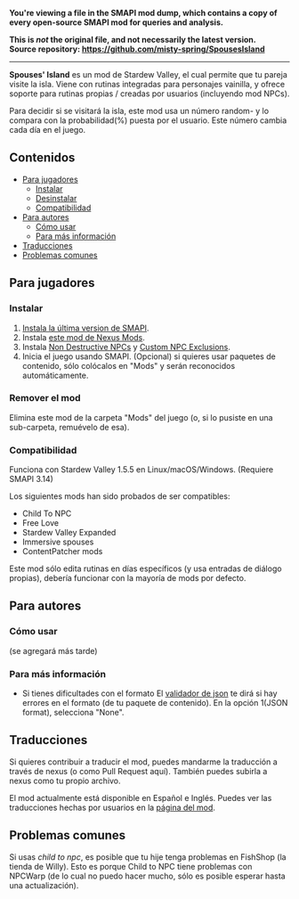 **You're viewing a file in the SMAPI mod dump, which contains a copy of every open-source SMAPI mod
for queries and analysis.**

**This is _not_ the original file, and not necessarily the latest version.**  
**Source repository: https://github.com/misty-spring/SpousesIsland**

----

**Spouses' Island** es un mod de Stardew Valley, el cual permite que tu pareja visite la isla. Viene con rutinas integradas para personajes vainilla, y ofrece soporte para rutinas propias / creadas por usuarios (incluyendo mod NPCs).

Para decidir si se visitará la isla, este mod usa un número random- y lo compara con la probabilidad(%) puesta por el usuario. Este número cambia cada día en el juego.

## Contenidos
* [Para jugadores](#para-jugadores)
  * [Instalar](#instalar)
  * [Desinstalar](#remover-el-mod)
  * [Compatibilidad](#compatibilidad)
* [Para autores](#para-autores)
  * [Cómo usar](#como-usar)
  * [Para más información](#para-mas-informacion)
* [Traducciones](#traducciones)
* [Problemas comunes](#problemas-comunes)

## Para jugadores
### Instalar
1. [Instala la última version de SMAPI](https://smapi.io/).
2. Instala [este mod de Nexus Mods](https://www.nexusmods.com/stardewvalley/mods/11037).
3. Instala [Non Destructive NPCs](https://www.nexusmods.com/stardewvalley/mods/5176) y [Custom NPC Exclusions](https://www.nexusmods.com/stardewvalley/mods/7089).
4. Inicia el juego usando SMAPI.
(Opcional) si quieres usar paquetes de contenido, sólo colócalos en "Mods" y serán reconocidos automáticamente.

### Remover el mod
Elimina este mod de la carpeta "Mods" del juego (o, si lo pusiste en una sub-carpeta, remuévelo de esa).

### Compatibilidad
Funciona con Stardew Valley 1.5.5 en Linux/macOS/Windows. (Requiere SMAPI 3.14)

Los siguientes mods han sido probados de ser compatibles:
* Child To NPC
* Free Love
* Stardew Valley Expanded
* Immersive spouses
* ContentPatcher mods

Este mod sólo edita rutinas en días específicos (y usa entradas de diálogo propias), debería funcionar con la mayoría de mods por defecto.

## Para autores
### Cómo usar
(se agregará más tarde)


### Para más información

* Si tienes dificultades con el formato
El [validador de json](https://smapi.io/json) te dirá si hay errores en el formato (de tu paquete de contenido). En la opción 1(JSON format), selecciona "None".

## Traducciones
Si quieres contribuir a traducir el mod, puedes mandarme la traducción a través de nexus (o como Pull Request aquí). También puedes subirla a nexus como tu propio archivo.

El mod actualmente está disponible en Español e Inglés. Puedes ver las traducciones hechas por usuarios en la [página del mod](https://www.nexusmods.com/stardewvalley/mods/11037).
## Problemas comunes
Si usas *child to npc*, es posible que tu hije tenga problemas en FishShop (la tienda de Willy). Esto es porque Child to NPC tiene problemas con NPCWarp (de lo cual no puedo hacer mucho, sólo es posible esperar hasta una actualización).
